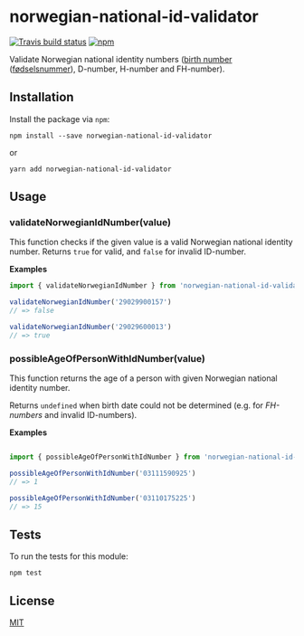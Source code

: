 # norwegian-national-id-validator

[![Travis build status](https://travis-ci.org/mikaello/norwegian-national-id-validator.svg?branch=master)](https://travis-ci.org/mikaello/norwegian-national-id-validator)
[![npm](https://img.shields.io/npm/v/norwegian-national-id-validator.svg?style=flat-square)](https://www.npmjs.com/package/norwegian-national-id-validator)

Validate Norwegian national identity numbers ([birth number](https://en.wikipedia.org/wiki/National_identification_number#Norway) ([fødselsnummer](https://no.wikipedia.org/wiki/F%C3%B8dselsnummer)), D-number, H-number and FH-number).

## Installation

Install the package via `npm`:
```
npm install --save norwegian-national-id-validator
```
or
```
yarn add norwegian-national-id-validator
```


## Usage

### validateNorwegianIdNumber(value)
This function checks if the given value is a valid Norwegian national identity number. Returns `true` for valid, and `false` for invalid ID-number.

**Examples**

```js
import { validateNorwegianIdNumber } from 'norwegian-national-id-validator'

validateNorwegianIdNumber('29029900157')
// => false

validateNorwegianIdNumber('29029600013')
// => true
```

### possibleAgeOfPersonWithIdNumber(value)
This function returns the age of a person with given Norwegian national identity number.

Returns `undefined` when birth date could not be determined (e.g. for _FH-numbers_ and invalid ID-numbers).

**Examples**

```js

import { possibleAgeOfPersonWithIdNumber } from 'norwegian-national-id-validator'

possibleAgeOfPersonWithIdNumber('03111590925')
// => 1

possibleAgeOfPersonWithIdNumber('03110175225')
// => 15
```

## Tests

To run the tests for this module:

```
npm test
```


## License

[MIT](LICENSE)
